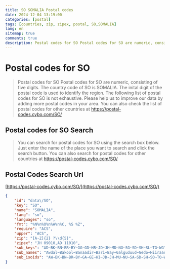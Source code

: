 ```yaml
---
title: SO SOMALIA Postal codes 
date: 2024-12-04 13:19:00
categories: [postal]
tags: [countries, zip, zipex, postal, SO,SOMALIA]
lang: en
sitemap: true
comments: true
description: Postal codes for SO Postal codes for SO are numeric, consisting of five digits. The country code of SO is SOMALIA. The inital digit of the postal code is used to identify the region. The following list of postal codes for SO is not exhaustive. Please help us to improve our data by adding more postal codes in your area. You can also check the list of postal codes for other countries at https://postal-codes.cybo.com/SO/
---
```


# Postal codes for SO
> Postal codes for SO Postal codes for SO are numeric, consisting of five digits. The country code of SO is SOMALIA. The inital digit of the postal code is used to identify the region. The following list of postal codes for SO is not exhaustive. Please help us to improve our data by adding more postal codes in your area. You can also check the list of postal codes for other countries at https://postal-codes.cybo.com/SO/

## Postal codes for SO Search 
> You can search for postal codes for SO using the search box below. Just enter the name of the place you want to search and click the search button. You can also search for postal codes for other countries at https://postal-codes.cybo.com/SO/

## Postal Codes Search Url

[https://postal-codes.cybo.com/SO/](https://postal-codes.cybo.com/SO/)
```json
{
    "id": "data\/SO",
    "key": "SO",
    "name": "SOMALIA",
    "lang": "so",
    "languages": "so",
    "fmt": "%N%n%O%n%A%n%C, %S %Z",
    "require": "ACS",
    "upper": "ACS",
    "zip": "[A-Z]{2} ?\\d{5}",
    "zipex": "JH 09010,AD 11010",
    "sub_keys": "AD~BK~BN~BR~BY~GG~GD~HR~JD~JH~MD~NG~SG~SD~SH~SL~TG~WG",
    "sub_names": "Awdal~Bakool~Banaadir~Bari~Bay~Galguduud~Gedo~Hiiraan~Jubbada Dhexe~Jubbada Hoose~Mudug~Nugaal~Sanaag~Shabeellaha Dhexe~Shabeellaha Hoose~Sool~Togdheer~Woqooyi Galbeed",
    "sub_isoids": "AW~BK~BN~BR~BY~GA~GE~HI~JD~JH~MU~NU~SA~SD~SH~SO~TO~WO"
}
```
